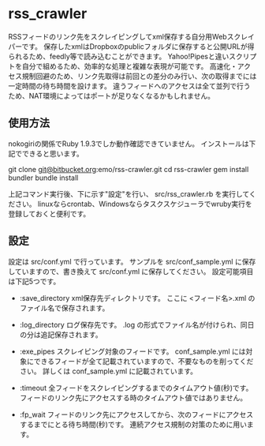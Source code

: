 # rss_crawler

RSSフィードのリンク先をスクレイピングしてxml保存する自分用Webスクレイパーです。
保存したxmlはDropboxのpublicフォルダに保存すると公開URLが得られるため、feedly等で読み込むことができます。
Yahoo!Pipesと違いスクリプトを自分で組めるため、効率的な処理と複雑な表現が可能です。
高速化・アクセス規制回避のため、リンク先取得は前回との差分のみ行い、次の取得までには一定時間の待ち時間を設けます。
違うフィードへのアクセスは全て並列で行うため、NAT環境によってはポートが足りなくなるかもしれません。

## 使用方法

nokogiriの関係でRuby 1.9.3でしか動作確認できていません。
インストールは下記でできると思います。

  git clone git@bitbucket.org:emo/rss-crawler.git
  cd rss-crawler
  gem install bundler
  bundle install

上記コマンド実行後、下に示す"設定"を行い、 src/rss_crawler.rb を実行してください。
linuxならcrontab、Windowsならタスクスケジューラでwruby実行を登録しておくと便利です。

## 設定

設定は src/conf.yml で行っています。
サンプルを src/conf_sample.yml に保存していますので、書き換えて src/conf.yml に保存してください。
設定可能項目は下記5つです。

  * :save_directory
xml保存先ディレクトリです。
ここに <フィード名>.xml のファイル名で保存されます。

  * :log_directory
ログ保存先です。 <yyyymmdd>.log の形式でファイル名が付けられ、同日の分は追記保存されます。

  * :exe_pipes
スクレイピング対象のフィードです。
conf_sample.yml には対象にできるフィードが全て記載されていますので、不要なものを削ってください。
詳しくは conf_sample.yml に記載されています。

  * :timeout
全フィードをスクレイピングするまでのタイムアウト値(秒)です。
フィードのリンク先にアクセスする時のタイムアウト値ではありません。

  * :fp_wait
フィードのリンク先にアクセスしてから、次のフィードにアクセスするまでにとる待ち時間(秒)です。
連続アクセス規制の対策のために用います。

